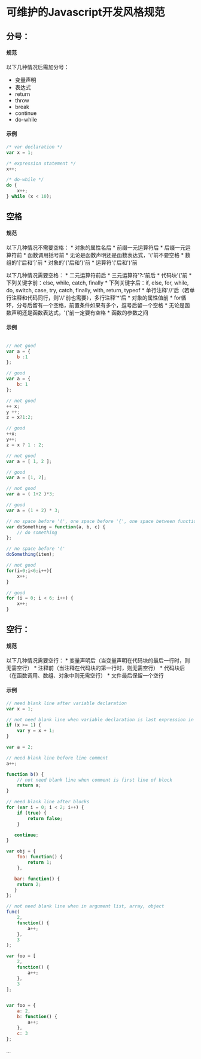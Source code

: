 # 可维护的Javascript开发风格规范


## 分号：

#### 规范
以下几种情况后需加分号：
* 变量声明
* 表达式
* return
* throw
* break
* continue
* do-while

#### 示例
```javascript
/* var declaration */
var x = 1;

/* expression statement */
x++;

/* do-while */
do {
    x++;
} while (x < 10);
```

## 空格
#### 规范

以下几种情况不需要空格：
	* 对象的属性名后
	* 前缀一元运算符后
	* 后缀一元运算符前
	* 函数调用括号前
	* 无论是函数声明还是函数表达式，'('前不要空格
	* 数组的'['后和']'前
	* 对象的'{'后和'}'前
	* 运算符'('后和')'前
	
以下几种情况需要空格：
	* 二元运算符前后
	* 三元运算符'?:'前后
	* 代码块'{'前
	* 下列关键字前：else, while, catch, finally
	* 下列关键字后：if, else, for, while, do, switch, case, try, catch, finally, with, return, typeof
	* 单行注释'//'后（若单行注释和代码同行，则'//'前也需要），多行注释'*'后
	* 对象的属性值前
	* for循环，分号后留有一个空格，前置条件如果有多个，逗号后留一个空格
	* 无论是函数声明还是函数表达式，'{'前一定要有空格
	* 函数的参数之间
	
#### 示例

```javascript

// not good
var a = {
    b :1
};

// good
var a = {
    b: 1
};

// not good
++ x;
y ++;
z = x?1:2;

// good
++x;
y++;
z = x ? 1 : 2;

// not good
var a = [ 1, 2 ];

// good
var a = [1, 2];

// not good
var a = ( 1+2 )*3;

// good
var a = (1 + 2) * 3;

// no space before '(', one space before '{', one space between function parameters
var doSomething = function(a, b, c) {
    // do something
};

// no space before '('
doSomething(item);

// not good
for(i=0;i<6;i++){
    x++;
}

// good
for (i = 0; i < 6; i++) {
    x++;
}

```

## 空行：
#### 规范
以下几种情况需要空行：
	* 变量声明后（当变量声明在代码块的最后一行时，则无需空行）
	* 注释前（当注释在代码块的第一行时，则无需空行）
	* 代码块后（在函数调用、数组、对象中则无需空行）
	* 文件最后保留一个空行


#### 示例
```javascript
// need blank line after variable declaration
var x = 1;

// not need blank line when variable declaration is last expression in the current block
if (x >= 1) {
    var y = x + 1;
}

var a = 2;

// need blank line before line comment
a++;

function b() {
    // not need blank line when comment is first line of block
    return a;
}

// need blank line after blocks
for (var i = 0; i < 2; i++) {
    if (true) {
        return false;
    }

   continue;
}

var obj = {
    foo: function() {
        return 1;
    },

   bar: function() {
    return 2;
   }
};

// not need blank line when in argument list, array, object
func(
    2,
    function() {
        a++;
    },
    3
);

var foo = [
    2,
    function() {
        a++;
    },
    3
];


var foo = {
    a: 2,
    b: function() {
        a++;
    },
    c: 3
};
```



...

